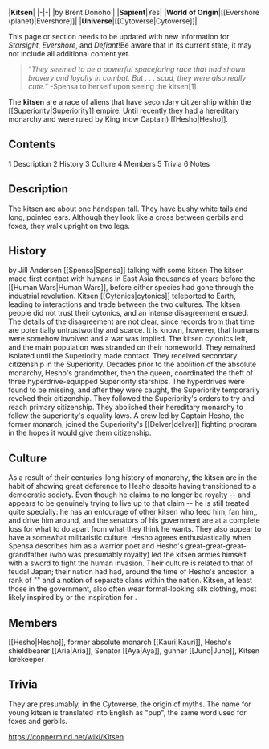 |**Kitsen**|
|-|-|
|by  Brent Donoho |
|**Sapient**|Yes|
|**World of Origin**|[[Evershore (planet)\|Evershore]]|
|**Universe**|[[Cytoverse\|Cytoverse]]|

This page or section needs to be updated with new information for *Starsight*, *Evershore*, and *Defiant*!Be aware that in its current state, it may not include all additional content yet.

>“*They seemed to be a powerful spacefaring race that had shown bravery and loyalty in combat. But . . . scud, they were also really cute.*”
\-Spensa to herself upon seeing the kitsen[1]


The **kitsen** are a race of aliens that have secondary citizenship within the [[Superiority\|Superiority]] empire. Until recently they had a hereditary monarchy and were ruled by King (now Captain) [[Hesho\|Hesho]].

## Contents

1 Description
2 History
3 Culture
4 Members
5 Trivia
6 Notes


## Description
The kitsen are about one handspan tall. They have bushy white tails and long, pointed ears. Although they look like a cross between gerbils and foxes, they walk upright on two legs.

## History
 by  Jill Andersen  [[Spensa\|Spensa]] talking with some kitsen
The kitsen made first contact with humans in East Asia thousands of years before the [[Human Wars\|Human Wars]], before either species had gone through the industrial revolution. Kitsen [[Cytonics\|cytonics]] teleported to Earth, leading to interactions and trade between the two cultures. The kitsen people did not trust their cytonics, and an intense disagreement ensued. The details of the disagreement are not clear, since records from that time are potentially untrustworthy and scarce. It is known, however, that humans were somehow involved and a war was implied. The kitsen cytonics left, and the main population was stranded on their homeworld.
They remained isolated until the Superiority made contact. They received secondary citizenship in the Superiority. Decades prior to the abolition of the absolute monarchy, Hesho's grandmother, then the queen, coordinated the theft of three hyperdrive-equipped Superiority starships. The hyperdrives were found to be missing, and after they were caught, the Superiority temporarily revoked their citizenship. They followed the Superiority's orders to try and reach primary citizenship. They abolished their hereditary monarchy to follow the superiority's equality laws. A crew led by Captain Hesho, the former monarch, joined the Superiority's [[Delver\|delver]] fighting program in the hopes it would give them citizenship.

## Culture
As a result of their centuries-long history of monarchy, the kitsen are in the habit of showing great deference to Hesho despite having transitioned to a democratic society. Even though he claims to no longer be royalty -- and appears to be genuinely trying to live up to that claim -- he is still treated quite specially: he has an entourage of other kitsen who feed him, fan him,, and drive him around, and the senators of his government are at a complete loss for what to do apart from what they think he wants.
They also appear to have a somewhat militaristic culture. Hesho agrees enthusiastically when Spensa describes him as a warrior poet and Hesho's great-great-great-grandfather (who was presumably royalty) led the kitsen armies himself with a sword to fight the human invasion. Their culture is related to that of feudal Japan; their nation had had, around the time of Hesho's ancestor, a rank of "" and a notion of separate clans within the nation. Kitsen, at least those in the government, also often wear formal-looking silk clothing, most likely inspired by or the inspiration for .

## Members
[[Hesho\|Hesho]], former absolute monarch
[[Kauri\|Kauri]], Hesho's shieldbearer
[[Aria\|Aria]], Senator
[[Aya\|Aya]], gunner
[[Juno\|Juno]], Kitsen lorekeeper
## Trivia
They are presumably, in the Cytoverse, the origin of  myths.
The name for young kitsen is translated into English as "pup", the same word used for foxes and gerbils.


https://coppermind.net/wiki/Kitsen